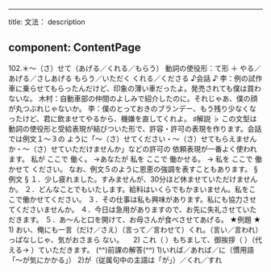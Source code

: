 ---

title: 文法： description

component: ContentPage
----------------------

102.＊～（さ）せて（あげる／くれる／もらう） 動詞の使役形：て形 ＋ やる／あげる／さしあげる もらう／いただく くれる／くださる ♪会話 ♪ 李：例の試作車に乗らせてもらったんだけど、印象の薄い車だったよ。発売されても僕は買わないな。 木村：自動車部の仲間のよしみで紹介したのに。それじゃあ、僕の顔が丸つぶれじゃないか。 李：僕のとっておきのブランデー、もう残り少なくなったけど、君に飲ませてやるから、機嫌を直してくれよ。 ♯解説 ♭ この文型は動詞の使役形と受給表現が結びついた形で、許容・許可の表現を作ります。会話では例文１～３の ように「～（さ）せてください・～（さ）せてもらえませんか・～（さ）せていただけませんか」などの許可の 依頼表現が一番よく使われます。 私が ここで 働く。 →あなたが 私を ここで 働かせる。 → 私を ここで 働かせて ください。 なお、例文５のように恩恵の強調を表すこともあります。 §例文 § １．少し疲れました。すみませんが、30分ほど休ませていただけませんか。 ２．どんなことでもいたします。給料はいくらでもかまいません。私をここで働かせてください。 ３．その仕事は私も興味があります。私にも協力させてくださいませんか。 ４．今日は急用がありますので、お先に失礼させていただきます。 ５．あ～んと口を開けて、お母さんが食べさせてあげる。 ★例題 ★ 1) おい、俺にも一言（だけ／さえ）（言って／言わせて）くれ。（言い／言われ）っぱなしじゃ、気がおさまら ない。     2) これ（ ）もちまして、御挨拶（ ）（代える→ ）ていただきます。 (^^)前課の解答(^^) 1)いれば／あれば／に（慣用語「～が気にかかる」） 2)が（従属句中の主語は「が」）／くれ／すれ

